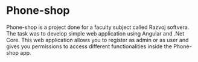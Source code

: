 # Phone-shop
Phone-shop is a project done for a faculty subject called Razvoj softvera. The task was to develop simple web application using Angular and .Net Core. This web application allows you to register as admin or as user and gives you permissions to access different functionalities inside the Phone-shop app.
